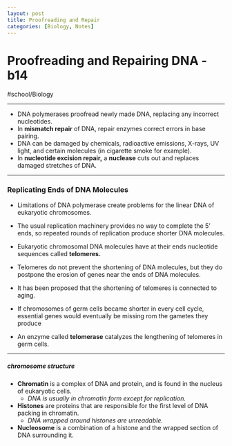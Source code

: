 ```yaml
---
layout: post
title: Proofreading and Repair
categories: [Biology, Notes]
---
```

# Proofreading and Repairing DNA - b14
#school/Biology
- - - -
* DNA polymerases proofread newly made DNA, replacing any incorrect nucleotides.
* In **mismatch repair** of DNA, repair enzymes correct errors in base pairing.
* DNA can be damaged by chemicals, radioactive emissions, X-rays, UV light, and certain molecules (in cigarette smoke for example).
* In **nucleotide excision repair,** a **nuclease** cuts out and replaces damaged stretches of DNA.
- - - -
### Replicating Ends of DNA Molecules
* Limitations of DNA polymerase create problems for the linear DNA of eukaryotic chromosomes.
* The usual replication machinery provides no way to complete the 5’ ends, so repeated rounds of replication produce shorter DNA molecules.

* Eukaryotic chromosomal DNA molecules have at their ends nucleotide sequences called **telomeres.**
* Telomeres do not prevent the shortening of DNA molecules, but they do postpone the erosion of genes near the ends of DNA molecules.
* It has been proposed that the shortening of telomeres is connected to aging.

* If chromosomes of germ cells became shorter in every cell cycle, essential genes would eventually be missing rom the gametes they produce
* An enzyme called **telomerase** catalyzes the lengthening of telomeres in germ cells.
- - - -
##### chromosome structure
* **Chromatin** is a complex of DNA and protein, and is found in the nucleus of eukaryotic cells.
	* _DNA is usually in chromatin form except for replication._
* **Histones** are proteins that are responsible for the first level of DNA packing in chromatin.
	* _DNA wrapped around histones are unreadable._
* **Nucleosome** is a combination of a histone and the wrapped section of DNA surrounding it.
